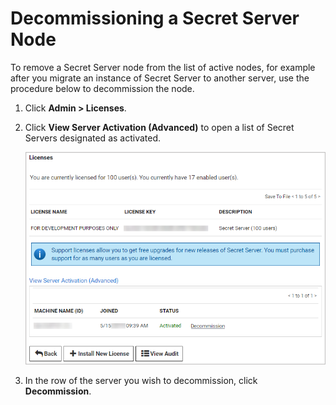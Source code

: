 [title]: # (Decommissioning a Secret Server Node)
[tags]: # (decommission,node,remove,instance)
[priority]: #

# Decommissioning a Secret Server Node

To remove a Secret Server node from the list of active nodes, for example after you migrate an instance of Secret Server to another server, use the procedure below to decommission the node.

1. Click **Admin \> Licenses**.

1. Click **View Server Activation (Advanced)** to open a list of Secret Servers designated as activated.

   ![image-decommission](images\decommission.png)

1. In the row of the server you wish to decommission, click **Decommission**.
